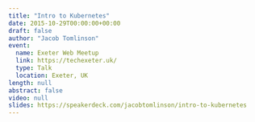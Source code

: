 ```yaml
---
title: "Intro to Kubernetes"
date: 2015-10-29T00:00:00+00:00
draft: false
author: "Jacob Tomlinson"
event:
  name: Exeter Web Meetup
  link: https://techexeter.uk/
  type: Talk
  location: Exeter, UK
length: null
abstract: false
video: null
slides: https://speakerdeck.com/jacobtomlinson/intro-to-kubernetes
---
```


